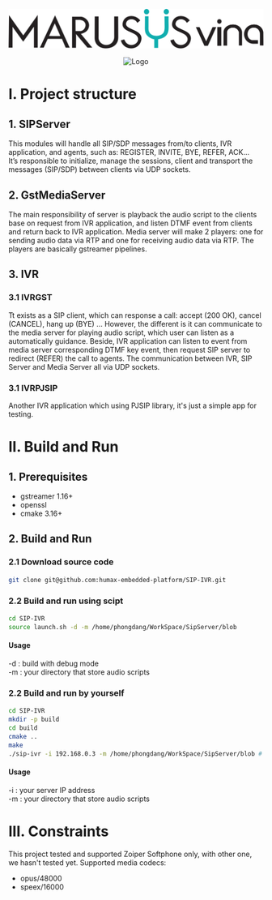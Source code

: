 ![Project Logo](images/logo.png)
<div align="center">
  <img src="https://www.3cx.com/wp-content/uploads/2020/06/ivr-system.jpg" alt="Logo" width="400">
</div>

# I. Project structure

## 1. SIPServer
This modules will handle all SIP/SDP messages from/to clients, IVR application, and agents, such as: REGISTER, INVITE, BYE, REFER, ACK...  
It’s responsible to initialize, manage the sessions, client and transport the messages (SIP/SDP) between clients via UDP sockets.

## 2. GstMediaServer
The main responsibility of server is playback the audio script to the clients base on request from IVR application, and listen DTMF event from clients and return back to IVR application. 
Media server will make 2 players: one for sending audio data via RTP and one for receiving audio data via RTP. The players are basically gstreamer pipelines.

## 3. IVR 
  ### 3.1 IVRGST
  Tt exists as a SIP client, which can response a call: accept (200 OK), cancel (CANCEL), hang up (BYE) ... 
  However, the different is it can communicate to the media server for playing audio script, which user can listen as a automatically guidance. 
  Beside, IVR application can listen to event from media server corresponding DTMF key event, then request SIP server to redirect (REFER) the call to agents. 
  The communication between IVR, SIP Server and Media Server all via UDP sockets.

  ### 3.1 IVRPJSIP
  Another IVR application which using PJSIP library, it's just a simple app for testing.


# II. Build and Run

## 1. Prerequisites 
  - gstreamer 1.16+
  - openssl
  - cmake 3.16+

## 2. Build and Run
### 2.1 Download source code
```bash
git clone git@github.com:humax-embedded-platform/SIP-IVR.git
```

### 2.2 Build and run using scipt
```bash
cd SIP-IVR
source launch.sh -d -m /home/phongdang/WorkSpace/SipServer/blob
```
#### Usage
-d : build with debug mode  
-m : your directory that store audio scripts

### 2.2 Build and run by yourself

``` bash
cd SIP-IVR
mkdir -p build
cd build
cmake ..
make
./sip-ivr -i 192.168.0.3 -m /home/phongdang/WorkSpace/SipServer/blob # correct you media path
```

#### Usage
-i : your server IP address  
-m : your directory that store audio scripts

# III. Constraints
This project tested and supported Zoiper Softphone only, with other one, we hasn't tested yet.
Supported media codecs:
  - opus/48000
  - speex/16000

